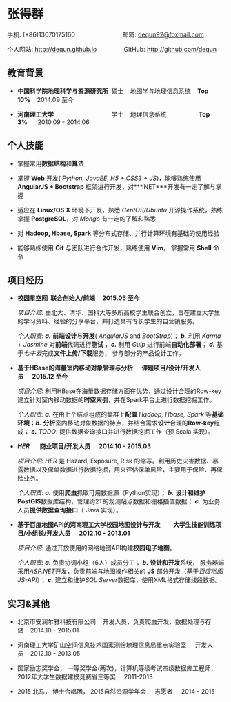 # 张得群
手机: (+86)13070175160&nbsp;&nbsp;&nbsp;&nbsp;&nbsp;&nbsp;&nbsp;&nbsp;&nbsp;&nbsp;&nbsp;&nbsp;&nbsp;&nbsp;&nbsp;&nbsp;&nbsp;&nbsp;&nbsp;&nbsp;&nbsp;&nbsp;&nbsp;&nbsp;&nbsp;&nbsp;&nbsp;&nbsp;邮箱: <dequn92@foxmail.com>
  
个人网站: <http://dequn.github.io>&nbsp;&nbsp;&nbsp;&nbsp;&nbsp;&nbsp;&nbsp;&nbsp;&nbsp;&nbsp;&nbsp;&nbsp;&nbsp;&nbsp;&nbsp;&nbsp;GitHub: <http://github.com/dequn>
## 教育背景
* **中国科学院地理科学与资源研究所**&nbsp;&nbsp;硕士&nbsp;&nbsp;&nbsp;&nbsp;地图学与地理信息系统&nbsp;&nbsp;&nbsp;&nbsp;**Top 10%**&nbsp;&nbsp;&nbsp;&nbsp;2014.09 至今

* **河南理工大学**&nbsp;&nbsp;&nbsp;&nbsp;&nbsp;&nbsp;&nbsp;&nbsp;&nbsp;&nbsp;&nbsp;&nbsp;&nbsp;&nbsp;&nbsp;&nbsp;&nbsp;&nbsp;&nbsp;&nbsp;&nbsp;&nbsp;&nbsp;&nbsp;&nbsp;&nbsp;&nbsp;&nbsp;&nbsp;&nbsp;&nbsp;&nbsp;&nbsp;&nbsp;学士&nbsp;&nbsp;&nbsp;&nbsp;地理信息系统&nbsp;&nbsp;&nbsp;&nbsp;&nbsp;&nbsp;&nbsp;&nbsp;&nbsp;&nbsp;&nbsp;&nbsp;&nbsp;&nbsp;&nbsp;&nbsp;&nbsp;&nbsp;&nbsp;**Top 3%**&nbsp;&nbsp;&nbsp;&nbsp;&nbsp;&nbsp;2010.09 - 2014.06


## 个人技能
*  掌握常用**数据结构**和**算法**

* 掌握 **Web** 开发( *Python, JavaEE, H5 + CSS3 + JS*)，能够熟练使用 **AngularJS + Bootstrap** 框架进行开发，对***.NET***开发有一定了解与掌握



* 适应在 **Linux/OS X** 环境下开发，熟悉 *CentOS/Ubuntu* 开源操作系统，熟练掌握 **PostgreSQL**，对 *Mongo* 有一定的了解和熟悉



* 对 **Hadoop, Hbase, Spark** 等分布式存储、并行计算环境有基础的使用经验



* 能够熟练使用 **Git** 与团队进行合作开发，熟练使用 **Vim**， 掌握常用 **Shell** 命令

## 项目经历
* **[校园星空网](http://xinghuan.com)&nbsp;&nbsp;联合创始人/前端&nbsp;&nbsp;&nbsp;&nbsp; 2015.05 至今**
  
  *项目介绍:* 由北大、清华、国科大等多所高校学生联合创立，旨在建立大学生的学习资料、经验的分享平台，并打造具有专长学生的自营销服务。
  
  *个人职责:* ***a.*** **前端设计与开发**( *AngularJS* and *BootStrap*)； ***b.*** 利用 *Karma + Jasmine* 对**前端**代码进行**测试**； ***c.*** 利用 *Gulp* 进行前端**自动化部署**； ***d.*** 基于*七牛云*完成**文件上传/下载**服务， 参与部分的产品设计工作。
	
* **基于HBase的海量室内移动对象管理与分析&nbsp;&nbsp;&nbsp;&nbsp;&nbsp;&nbsp;课题项目/设计/开发人员&nbsp;&nbsp;&nbsp;&nbsp;&nbsp;&nbsp;2015.12 至今**

	*项目介绍:* 利用HBase在海量数据存储方面在优势，通过设计合理的Row-key建立针对室内移动数据的**时空索引**，并在Spark平台上进行数据挖掘工作。
	
	*个人职责:* ***a.*** 在由七个结点组成的集群上**配置** *Hadoop, Hbase, Spark* 等**基础环境**；***b.*** **分析**室内移动对象数据的特点，并结合需求**设计**合理的**Row-key**组成； ***c.*** *TODO*: 提供数据查询接口并进行数据挖掘工作（预 Scala 实现）。
	
* ***HER* &nbsp;&nbsp;&nbsp;&nbsp;&nbsp;&nbsp;商业项目/开发人员&nbsp;&nbsp;&nbsp;&nbsp;&nbsp;&nbsp;2014.10 - 2015.03**

	*项目介绍:* *HER* 是 Hazard, Exposure, Risk 的缩写。利用历史灾害数据、暴露数据以及保单数据进行数据挖掘，用来评估保单风险，主要用于保险、再保险业务。
	
	*个人职责:* ***a.*** 使用**爬虫**抓取可用数据源（Python实现）； ***b.*** **设计和维护PostGIS**数据库结构，管理约2T的观测站点数据和栅格插值数据； ***c.*** 为业务人员**提供数据查询接口**（ Java 实现）。
	
* **基于百度地图API的河南理工大学校园地图设计与开发&nbsp;&nbsp;&nbsp;&nbsp;&nbsp;&nbsp;&nbsp;&nbsp;&nbsp;大学生技能训练项目/小组长/开发人员&nbsp;&nbsp;&nbsp;&nbsp;&nbsp;&nbsp;2012.10 - 2013.01**

	*项目介绍:* 通过开放使用的网络地图API构建**校园电子地图**。
	
	*个人职责:* ***a.*** 负责协调小组（6人）成员分工； ***b.*** **设计和开发**系统， 服务器端采用*ASP.NET*开发，负责前端与地图操作相关的 **JS** 部分开发（基于*百度地图JS-API*）； ***c.*** 建立和维护*SQL Server*数据库，使用XML格式存储线段数据。
	
## 实习&其他

* 北京市安澜尔雅科技有限公司&nbsp;&nbsp;&nbsp;&nbsp;开发人员，负责爬虫开发、数据处理与存储&nbsp;&nbsp;&nbsp;&nbsp;2014.10 - 2015.01



* 河南理工大学矿山空间信息技术国家测绘地理信息局重点实验室&nbsp;&nbsp;&nbsp;&nbsp;  开发人员&nbsp;&nbsp;&nbsp;&nbsp;2012.10 - 2013.05



* 国家励志奖学金， 一等奖学金(两次)，计算机等级考试四级数据库工程师，2012年大学生数据建模竞赛省三等奖&nbsp;&nbsp;&nbsp;&nbsp;&nbsp;2011-2013



* 2015 北马， 博士合唱团， 2015自然资源学年会&nbsp;&nbsp;&nbsp;&nbsp; 志愿者&nbsp;&nbsp;&nbsp;&nbsp; 2014 - 2015

